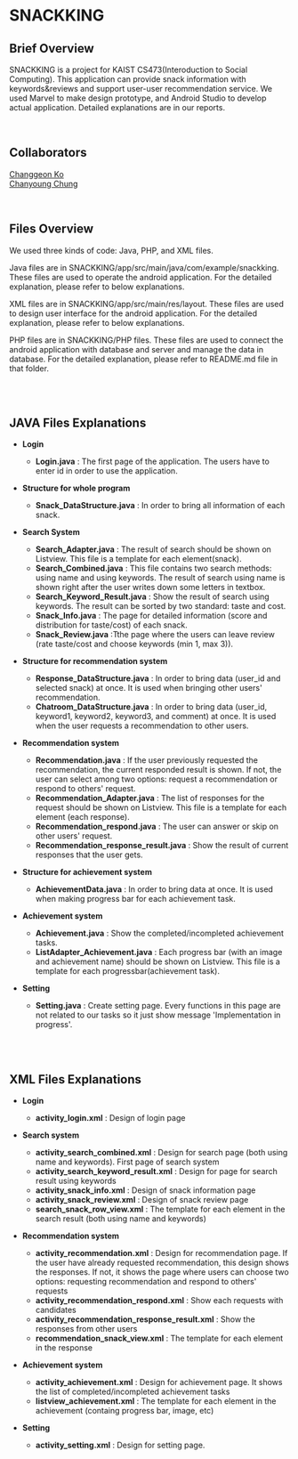 # SNACKKING
 
 <h2>Brief Overview</h2>
<p>SNACKKING is a project for KAIST CS473(Interoduction to Social Computing). This application can provide snack information with keywords&reviews and support user-user recommendation service. We used Marvel to make design prototype, and Android Studio to develop actual application. Detailed explanations are in our reports.</p>
<br>
 
 <h2>Collaborators</h2>
  <p><a href="https://github.com/pencaty">Changgeon Ko</a><br>
  <a href="https://github.com/CubeDo">Chanyoung Chung</a><br> </p>
 <br>
 
 <h2>Files Overview</h2>
 
 We used three kinds of code: Java, PHP, and XML files.
 
 Java files are in SNACKKING/app/src/main/java/com/example/snackking. These files are used to operate the android application. For the detailed explanation, please refer to below explanations.
 
 XML files are in SNACKKING/app/src/main/res/layout. These files are used to design user interface for the android application. For the detailed explanation, please refer to below explanations.
 
 PHP files are in SNACKKING/PHP files. These files are used to connect the android application with database and server and manage the data in database. For the detailed explanation, please refer to README.md file in that folder.
 
<br><br>
<h2>JAVA Files Explanations</h2>

- <b>Login</b>
  - <b>Login.java</b> : The first page of the application. The users have to enter id in order to use the application.

- <b>Structure for whole program</b>
  - <b>Snack_DataStructure.java</b> : In order to bring all information of each snack.

- <b>Search System</b>
  - <b>Search_Adapter.java</b> : The result of search should be shown on Listview. This file is a template for each element(snack).
  - <b>Search_Combined.java</b> : This file contains two search methods: using name and using keywords. The result of search using name is shown right after the user writes down some letters in textbox.
  - <b>Search_Keyword_Result.java</b> : Show the result of search using keywords. The result can be sorted by two standard: taste and cost.
  - <b>Snack_Info.java</b> : The page for detailed information (score and distribution for taste/cost) of each snack.
  - <b>Snack_Review.java</b> :Tthe page where the users can leave review (rate taste/cost and choose keywords (min 1, max 3)).

- <b>Structure for recommendation system</b>
  - <b>Response_DataStructure.java</b> : In order to bring data (user_id and selected snack) at once. It is used when bringing other users' recommendation.
  - <b>Chatroom_DataStructure.java</b> : In order to bring data (user_id, keyword1, keyword2, keyword3, and comment) at once. It is used when the user requests a recommendation to other users.

- <b>Recommendation system</b>
  - <b>Recommendation.java</b> : If the user previously requested the recommendation, the current responded result is shown. If not, the user can select among two options: request a recommendation or respond to others' request.
  - <b>Recommendation_Adapter.java</b> : The list of responses for the request should be shown on Listview. This file is a template for each element (each response).
  - <b>Recommendation_respond.java</b> : The user can answer or skip on other users' request.
  - <b>Recommendation_response_result.java</b> : Show the result of current responses that the user gets.

- <b>Structure for achievement system</b>
  - <b>AchievementData.java</b> : In order to bring data at once. It is used when making progress bar for each achievement task.

- <b>Achievement system</b>
  - <b>Achievement.java</b> : Show the completed/incompleted achievement tasks.
  - <b>ListAdapter_Achievement.java</b> : Each progress bar (with an image and achievement name) should be shown on Listview. This file is a template for each progressbar(achievement task).

- <b>Setting</b>
  - <b>Setting.java</b> : Create setting page. Every functions in this page are not related to our tasks so it just show message 'Implementation in progress'.

<br><br>
<h2>XML Files Explanations</h2>

- <b>Login</b>
  - <b>activity_login.xml</b> : Design of login page
  
- <b>Search system</b>
  - <b>activity_search_combined.xml</b> : Design for search page (both using name and keywords). First page of search system
  - <b>activity_search_keyword_result.xml</b> : Design for page for search result using keywords
  - <b>activity_snack_info.xml</b> : Design of snack information page
  - <b>activity_snack_review.xml</b> : Design of snack review page
  - <b>search_snack_row_view.xml</b> : The template for each element in the search result (both using name and keywords)
  
- <b>Recommendation system</b>
  - <b>activity_recommendation.xml</b> : Design for recommendation page. If the user have already requested recommendation, this design shows the responses. If not, it shows the page where users can choose two options: requesting recommendation and respond to others' requests
  - <b>activity_recommendation_respond.xml</b> : Show each requests with candidates
  - <b>activity_recommendation_response_result.xml</b> : Show the responses from other users
  - <b>recommendation_snack_view.xml</b> : The template for each element in the response
  
- <b>Achievement system</b>
  - <b>activity_achievement.xml</b> : Design for achievement page. It shows the list of completed/incompleted achievement tasks
  - <b>listview_achievement.xml</b> : The template for each element in the achievement (containg progress bar, image, etc)
  
- <b>Setting</b>
  - <b>activity_setting.xml</b> : Design for setting page.
